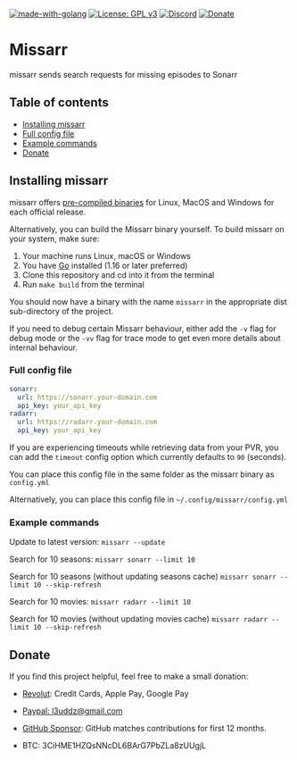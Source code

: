 [![made-with-golang](https://img.shields.io/badge/Made%20with-Golang-blue.svg?style=flat-square)](https://golang.org/)
[![License: GPL v3](https://img.shields.io/badge/License-GPL%203-blue.svg?style=flat-square)](https://github.com/l3uddz/missarr/blob/master/LICENSE.md)
[![Discord](https://img.shields.io/discord/381077432285003776.svg?colorB=177DC1&label=Discord&style=flat-square)](https://discord.io/cloudbox)
[![Donate](https://img.shields.io/badge/Donate-gray.svg?style=flat-square)](#donate)

# Missarr

missarr sends search requests for missing episodes to Sonarr

## Table of contents

- [Installing missarr](#installing-missarr)
- [Full config file](#full-config-file)
- [Example commands](#example-commands)
- [Donate](#donate)

## Installing missarr

missarr offers [pre-compiled binaries](https://github.com/l3uddz/missarr/releases/latest) for Linux, MacOS and Windows for each official release.

Alternatively, you can build the Missarr binary yourself.
To build missarr on your system, make sure:

1. Your machine runs Linux, macOS or Windows
2. You have [Go](https://golang.org/doc/install) installed (1.16 or later preferred)
3. Clone this repository and cd into it from the terminal
4. Run `make build` from the terminal

You should now have a binary with the name `missarr` in the appropriate dist sub-directory of the project.

If you need to debug certain Missarr behaviour, either add the `-v` flag for debug mode or the `-vv` flag for trace mode to get even more details about internal behaviour.

### Full config file

```yaml
sonarr:
  url: https://sonarr.your-domain.com
  api_key: your_api_key
radarr:
  url: https://radarr.your-domain.com
  api_key: your_api_key
```

If you are experiencing timeouts while retrieving data from your PVR, you can add the `timeout` config option which currently defaults to `90` (seconds).

You can place this config file in the same folder as the missarr binary as `config.yml`

Alternatively, you can place this config file in `~/.config/missarr/config.yml`

### Example commands

Update to latest version: `missarr --update`

Search for 10 seasons: `missarr sonarr --limit 10`

Search for 10 seasons (without updating seasons cache) `missarr sonarr --limit 10 --skip-refresh`

Search for 10 movies: `missarr radarr --limit 10`

Search for 10 movies (without updating movies cache) `missarr radarr --limit 10 --skip-refresh`

## Donate

If you find this project helpful, feel free to make a small donation:

- [Revolut](https://revolut.me/l3uddz): Credit Cards, Apple Pay, Google Pay

- [Paypal: l3uddz@gmail.com](https://www.paypal.me/l3uddz)

- [GitHub Sponsor](https://github.com/sponsors/l3uddz): GitHub matches contributions for first 12 months.

- BTC: 3CiHME1HZQsNNcDL6BArG7PbZLa8zUUgjL